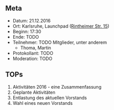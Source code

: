 ## Meta
* Datum: 21.12.2016
* Ort: Karlsruhe, Launchpad ([Rintheimer Str. 15](https://goo.gl/maps/PKaMZPT23jL2))
* Beginn: 17:30
* Ende: TODO
* Teilnehmer: TODO Mitglieder, unter anderem
    * Thoma, Martin
* Protokollant: TODO
* Moderation: TODO


## TOPs

1. Aktivitäten 2016 - eine Zusammenfassung
2. Geplante Aktivitäten
3. Entlastung des aktuellen Vorstands
4. Wahl eines neuen Vorstands
